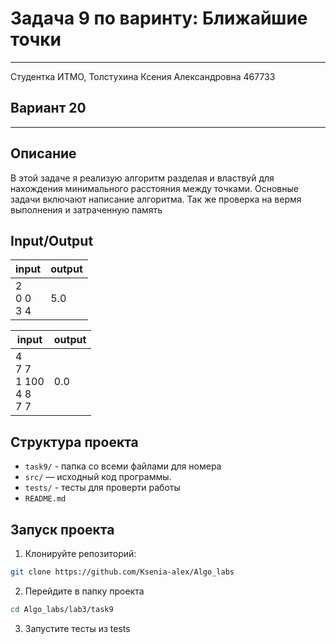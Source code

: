 # Задача 9 по варинту: Ближайшие точки
___
Студентка ИТМО, Толстухина Ксения Александровна 467733

## Вариант 20
___

## Описание
В этой задаче я реализую алгоритм разделая и властвуй для нахождения минимального расстояния между точками.
Основные задачи включают написание алгоритма.
Так же проверка на вермя выполнения и затраченную память

## Input/Output
| input                 | output |
|-----------------------|--------|
| 2  <br/>0 0  <br/>3 4 | 5.0|

| input                                     | output |
|-------------------------------------------|--------|
| 4  <br/>7 7  <br/>1 100 <br/>4 8 <br/>7 7 | 0.0    |


## Структура проекта
- `task9/` - папка со всеми файлами для номера
- `src/` — исходный код программы.
- `tests/` - тесты для проверти работы
- `README.md`


## Запуск проекта
1. Клонируйте репозиторий:
```bash
git clone https://github.com/Ksenia-alex/Algo_labs
```

2. Перейдите в папку проекта
```bash
cd Algo_labs/lab3/task9
```

3. Запустите тесты из tests
